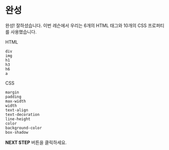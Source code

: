 # 완성
완성! 잘하셨습니다. 이번 레슨에서 우리는 6개의 HTML 태그와 10개의 CSS 프로퍼티를 사용했습니다.  

HTML
```
div
img
h1
h3
h6
a
```

CSS
```
margin
padding
max-width
width
text-align
text-decoration
line-height
color
background-color
box-shadow
```



**NEXT STEP** 버튼을 클릭하세요.
